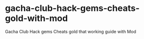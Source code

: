 # gacha-club-hack-gems-cheats-gold-with-mod
Gacha Club Hack gems Cheats gold that working guide with Mod
